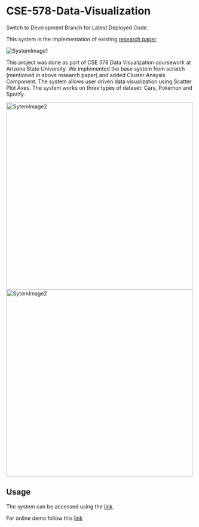 # CSE-578-Data-Visualization

Switch to Development Branch for Latest Deployed Code.

This system is the implementation of existing [research paper](http://ieeexplore.ieee.org/document/7192671/)

![SystemImage1](https://drive.google.com/uc?export=view&id=1n-4KXUMSX5pROa84XMYR08zhvRJZ_yTu)

This project was done as part of CSE 578 Data Visualization coursework at Arizona State University. We implemented the base system from scratch (mentioned in above research paper) and added Cluster Anaysis Component.
The system allows user driven data visualization using Scatter Plot Axes. The system works on three types of dataset: Cars, Pokemon and Spotify.
 
<img src="https://drive.google.com/uc?export=view&id=1IvN6brei7MDPxAoCfcirqmg4MN7mNJVe" alt="SytemImage2" width="500"/>

<img src="https://drive.google.com/uc?export=view&id=1uKoLnJbXdpwMJUsSmAT5o30Ra6iLdKdV" alt="SytemImage2" width="500"/>


## Usage
The system can be accessed using the [link](https://storage.googleapis.com/interaxiscse578/index.html).

For online demo follow this [link](https://www.youtube.com/watch?v=6cm3xBokBLg&t)
